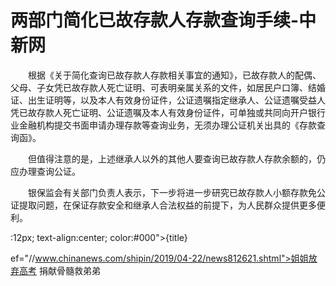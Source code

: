 # 两部门简化已故存款人存款查询手续-中新网

　　根据《关于简化查询已故存款人存款相关事宜的通知》，已故存款人的配偶、父母、子女凭已故存款人死亡证明、可表明亲属关系的文件，如居民户口簿、结婚证、出生证明等，以及本人有效身份证件，公证遗嘱指定继承人、公证遗嘱受益人凭已故存款人死亡证明、公证遗嘱及本人有效身份证件，可单独或共同向开户银行业金融机构提交书面申请办理存款等查询业务，无须办理公证机关出具的《存款查询函》。

　　但值得注意的是，上述继承人以外的其他人要查询已故存款人存款余额的，仍应办理查询公证。

　　银保监会有关部门负责人表示，下一步将进一步研究已故存款人小额存款免公证提取问题，在保证存款安全和继承人合法权益的前提下，为人民群众提供更多便利。

:12px; text-align:center; color:#000">{title}

ef="//www.chinanews.com/shipin/2019/04-22/news812621.shtml">姐姐放弃高考 捐献骨髓救弟弟
